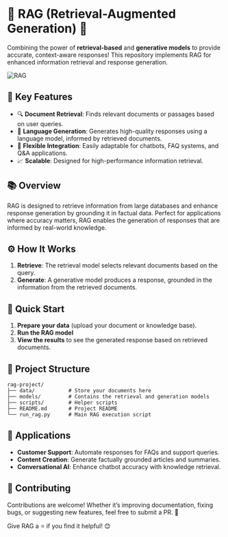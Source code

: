 # 🚀 RAG (Retrieval-Augmented Generation) 🤖

Combining the power of **retrieval-based** and **generative models** to provide accurate, context-aware responses! This repository implements RAG for enhanced information retrieval and response generation.

![RAG](https://github.com/user-attachments/assets/cf8b4253-31c7-4df9-8fee-a97a75db2f10)


## 🌟 Key Features

- 🔍 **Document Retrieval**: Finds relevant documents or passages based on user queries.
- 🤖 **Language Generation**: Generates high-quality responses using a language model, informed by retrieved documents.
- 💬 **Flexible Integration**: Easily adaptable for chatbots, FAQ systems, and Q&A applications.
- 📈 **Scalable**: Designed for high-performance information retrieval.

## 📚 Overview

RAG is designed to retrieve information from large databases and enhance response generation by grounding it in factual data. Perfect for applications where accuracy matters, RAG enables the generation of responses that are informed by real-world knowledge.

## ⚙️ How It Works

1. **Retrieve**: The retrieval model selects relevant documents based on the query.
2. **Generate**: A generative model produces a response, grounded in the information from the retrieved documents.

## 🚀 Quick Start

1. **Prepare your data** (upload your document or knowledge base).
2. **Run the RAG model**
3. **View the results** to see the generated response based on retrieved documents.

## 📂 Project Structure

```
rag-project/
├── data/           # Store your documents here
├── models/         # Contains the retrieval and generation models
├── scripts/        # Helper scripts
├── README.md       # Project README
└── run_rag.py      # Main RAG execution script
```

## 🎉 Applications

- **Customer Support**: Automate responses for FAQs and support queries.
- **Content Creation**: Generate factually grounded articles and summaries.
- **Conversational AI**: Enhance chatbot accuracy with knowledge retrieval.

## 🤝 Contributing

Contributions are welcome! Whether it’s improving documentation, fixing bugs, or suggesting new features, feel free to submit a PR. 🎉

Give RAG a ⭐ if you find it helpful! 😊
